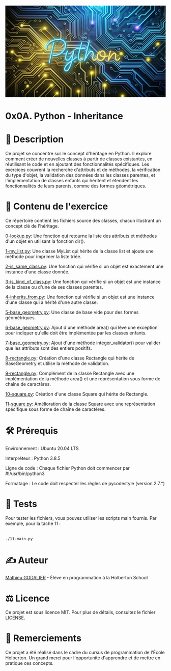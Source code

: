 <p align="center">
<img src="https://github.com/Mathieu7483/Aiko78-Photgraphy/blob/main/img/python%20n%C3%A9eon%20carte%20%C3%A9l%C3%A9ctronique.png">
</p>

# 0x0A. Python - Inheritance
# 📝 Description

Ce projet se concentre sur le concept d'héritage en Python. Il explore comment créer de nouvelles classes à partir de classes existantes, en réutilisant le code et en ajoutant des fonctionnalités spécifiques. Les exercices couvrent la recherche d'attributs et de méthodes, la vérification du type d'objet, la validation des données dans les classes parentes, et l'implémentation de classes enfants qui héritent et étendent les fonctionnalités de leurs parents, comme des formes géométriques.

# 📂 Contenu de l'exercice

Ce répertoire contient les fichiers source des classes, chacun illustrant un concept clé de l'héritage.

[0-lookup.py](): Une fonction qui retourne la liste des attributs et méthodes d'un objet en utilisant la fonction dir().

[1-my_list.py](): Une classe MyList qui hérite de la classe list et ajoute une méthode pour imprimer la liste triée.

[2-is_same_class.py](): Une fonction qui vérifie si un objet est exactement une instance d'une classe donnée.

[3-is_kind_of_class.py](): Une fonction qui vérifie si un objet est une instance de la classe ou d'une de ses classes parentes.

[4-inherits_from.py](): Une fonction qui vérifie si un objet est une instance d'une classe qui a hérité d'une autre classe.

[5-base_geometry.py](): Une classe de base vide pour des formes géométriques.

[6-base_geometry.py](): Ajout d'une méthode area() qui lève une exception pour indiquer qu'elle doit être implémentée par les classes enfants.

[7-base_geometry.py](): Ajout d'une méthode integer_validator() pour valider que les attributs sont des entiers positifs.

[8-rectangle.py](): Création d'une classe Rectangle qui hérite de BaseGeometry et utilise la méthode de validation.

[9-rectangle.py](): Complément de la classe Rectangle avec une implémentation de la méthode area() et une représentation sous forme de chaîne de caractères.

[10-square.py](): Création d'une classe Square qui hérite de Rectangle.

[11-square.py](): Amélioration de la classe Square avec une représentation spécifique sous forme de chaîne de caractères.

# 🛠️ Prérequis

Environnement : Ubuntu 20.04 LTS

Interpréteur : Python 3.8.5

Ligne de code : Chaque fichier Python doit commencer par #!/usr/bin/python3

Formatage : Le code doit respecter les règles de pycodestyle (version 2.7.*)

# 🚀 Tests

Pour tester les fichiers, vous pouvez utiliser les scripts main fournis. Par exemple, pour la tâche 11 :

```Bash

./11-main.py
```

# ✍️ Auteur
[Mathieu GODALIER](https://github.com/Mathieu7483) - Élève en programmation à la Holberton School

# ⚖️ Licence

Ce projet est sous licence MIT. Pour plus de détails, consultez le fichier LICENSE.

# 🙏 Remerciements

Ce projet a été réalisé dans le cadre du cursus de programmation de l'École Holberton. Un grand merci pour l'opportunité d'apprendre et de mettre en pratique ces concepts.